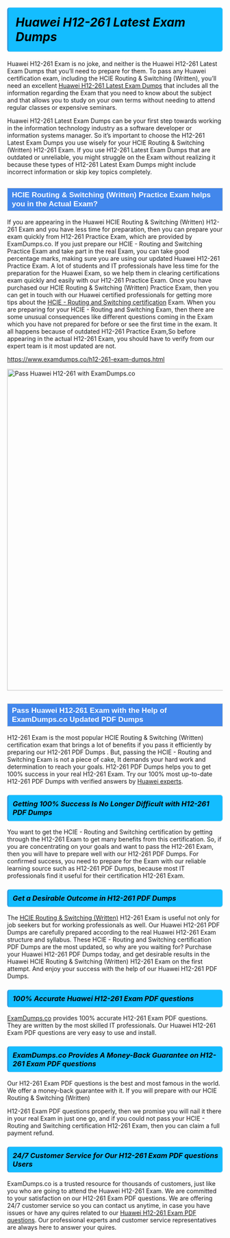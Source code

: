 <h1>                <strong><span style="display: block; color: #000000; background: #14BDFF; border: 0.5px solid #AED6F1; border-left: 3px solid #3498DB; padding: .6em; border-radius: 6px;">                     <em>Huawei H12-261 <span class="exam_variation">Latest Exam Dumps</span> </em>                </span></strong>            </h1>                        <p>Huawei H12-261 Exam is no joke, and neither is the Huawei H12-261 <span class="exam_variation">Latest Exam Dumps</span> that you’ll need to prepare for them. To pass any Huawei certification exam,             including the HCIE Routing &amp; Switching (Written), you’ll need an excellent <a href="https://www.examdumps.co/h12-261-exam-dumps.html">Huawei H12-261 <span class="exam_variation">Latest Exam Dumps</span></a> that includes             all the information regarding the Exam that you need to know about the subject and that allows you to study on your own terms             without needing to attend regular classes or expensive seminars.</p>                        <p>Huawei H12-261 <span class="exam_variation">Latest Exam Dumps</span> can be your first step towards working in the information technology industry as a software developer or             information systems manager. So it’s important to choose the H12-261 <span class="exam_variation">Latest Exam Dumps</span> you use wisely for your             HCIE Routing &amp; Switching (Written) H12-261 Exam. If you use H12-261 <span class="exam_variation">Latest Exam Dumps</span>             that are outdated or unreliable, you might struggle on the Exam without realizing it because these types of H12-261 <span class="exam_variation">Latest Exam Dumps</span>             might include incorrect information or skip key topics completely.</p>                        <h2 style="background: #4287ec; border: 1px solid #cccccc; padding: 5px 10px;">                <span style="color: #ffffff;">                    <span style="font-size: 11pt;">                        <span style="line-height: normal;">                            <span style="font-family: Calibri,sans-serif;">                                <strong>                                    <span style="font-size: 13.0pt;">HCIE Routing &amp; Switching (Written) <span class="exam_variation2">Practice Exam</span> helps you in the Actual Exam?</span>                                </strong>                            </span>                        </span>                    </span>                </span>            </h2>                        <p>If you are appearing in the Huawei HCIE Routing &amp; Switching (Written) H12-261 Exam and             you have less time for preparation, then you can prepare your exam quickly from H12-261 <span class="exam_variation2">Practice Exam</span>, which are provided by ExamDumps.co.             If you just prepare our HCIE - Routing and Switching <span class="exam_variation2">Practice Exam</span> and take part in the real Exam, you can take good percentage marks, making sure you are             using our updated Huawei H12-261 <span class="exam_variation2">Practice Exam</span>. A lot of students and IT professionals have less time for the preparation for the Huawei Exam,             so we help them in clearing certifications exam quickly and easily with our H12-261 <span class="exam_variation2">Practice Exam</span>. Once you have purchased our             HCIE Routing &amp; Switching (Written) <span class="exam_variation2">Practice Exam</span>, then you can get in touch with our             Huawei certified professionals for getting more tips about the <a href="https://www.examdumps.co/hcie-routing-switching-exam-dumps.html">HCIE - Routing and Switching certification</a> Exam. When you are preparing for your              HCIE - Routing and Switching Exam, then there are some unusual consequences like different questions coming in the Exam which you have not prepared            for before or see the first time in the exam. It all happens because of outdated H12-261 <span class="exam_variation2">Practice Exam</span>,So before appearing in the actual             H12-261 Exam, you should have to verify from our expert team is it most updated are not.</p>                        <p><a href="https://www.examdumps.co/h12-261-exam-dumps.html">https://www.examdumps.co/h12-261-exam-dumps.html</a></p>                        <p><a href="https://www.examdumps.co/"><img src="https://www.examdumps.co//images/banners/big-sale-20-percent-discount-offer-examdumps.jpg" class="postImage" alt="Pass Huawei H12-261 with ExamDumps.co" width="750"></a></p>                            <h2 style="background: #4287ec; border: 1px solid #cccccc; padding: 5px 10px;">                <span style="color: #ffffff;">                    <span style="font-size: 11pt;">                        <span style="line-height: normal;">                            <span style="font-family: Calibri,sans-serif;">                                <strong>                                    <span style="font-size: 13.0pt;">Pass Huawei H12-261 Exam with the Help of ExamDumps.co Updated <span class="exam_variation3">PDF Dumps</span></span>                                </strong>                            </span>                        </span>                    </span>                </span>            </h2>                        <p>H12-261 Exam is the most popular HCIE Routing &amp; Switching (Written) certification exam that brings a             lot of benefits if you pass it efficiently by preparing our H12-261 <span class="exam_variation3">PDF Dumps</span> . But, passing the HCIE - Routing and Switching Exam is not a piece of cake,             It demands your hard work and determination to reach your goals. H12-261 <span class="exam_variation3">PDF Dumps</span> helps you to get 100% success in your real H12-261 Exam.             Try our 100% most up-to-date H12-261 <span class="exam_variation3">PDF Dumps</span> with verified answers by <a href="https://www.examdumps.co/huawei-exam-dumps.html">Huawei experts</a>.</p>                        <h3>                <strong>                    <span style="display: block; color: #000000; background: #14BDFF; border: 0.5px solid #AED6F1; border-left: 3px solid #3498DB; padding: .6em; border-radius: 6px;">                        <em>Getting 100% Success Is No Longer Difficult with H12-261 <span class="exam_variation3">PDF Dumps</span></em>                    </span>                </strong>            </h3>                        <p>You want to get the HCIE - Routing and Switching certification by getting through the H12-261 Exam to get many benefits from this certification.             So, if you are concentrating on your goals and want to pass the H12-261 Exam, then you will have to prepare well with our H12-261 <span class="exam_variation3">PDF Dumps</span>.             For confirmed success, you need to prepare for the Exam with our reliable learning source such as H12-261 <span class="exam_variation3">PDF Dumps</span>, because most             IT professionals find it useful for their certification H12-261 Exam.</p>                        <h3>                <strong>                    <span style="display: block; color: #000000; background: #14BDFF; border: 0.5px solid #AED6F1; border-left: 3px solid #3498DB; padding: .6em; border-radius: 6px;">                        <em>Get a Desirable Outcome in H12-261 <span class="exam_variation3">PDF Dumps</span></em>                    </span>                </strong>            </h3>                        <p>The <a href="https://www.examdumps.co/h12-261-exam-dumps.html">HCIE Routing &amp; Switching (Written)</a> H12-261 Exam is useful not only for job seekers but             for working professionals as well. Our Huawei H12-261 <span class="exam_variation3">PDF Dumps</span> are carefully prepared according to the real Huawei H12-261 Exam structure and syllabus.             These HCIE - Routing and Switching certification <span class="exam_variation3">PDF Dumps</span> are the most updated, so why are you waiting for? Purchase your Huawei H12-261 <span class="exam_variation3">PDF Dumps</span> today,             and get desirable results in the Huawei HCIE Routing &amp; Switching (Written) H12-261 Exam on the first attempt.             And enjoy your success with the help of our Huawei H12-261 <span class="exam_variation3">PDF Dumps</span>.</p>                        <h3>                <strong>                    <span style="display: block; color: #000000; background: #14BDFF; border: 0.5px solid #AED6F1; border-left: 3px solid #3498DB; padding: .6em; border-radius: 6px;">                        <em>100% Accurate Huawei H12-261 <span class="exam_variation4">Exam PDF questions</span></em>                    </span>                </strong>            </h3>                        <p><a href="https://www.examdumps.co/">ExamDumps.co</a> provides 100% accurate H12-261 <span class="exam_variation4">Exam PDF questions</span>. They are written by the most skilled IT professionals.             Our Huawei H12-261 <span class="exam_variation4">Exam PDF questions</span> are very easy to use and install.</p>                        <h3>                <strong>                    <span style="display: block; color: #000000; background: #14BDFF; border: 0.5px solid #AED6F1; border-left: 3px solid #3498DB; padding: .6em; border-radius: 6px;">                        <em>ExamDumps.co Provides A Money-Back Guarantee on  H12-261 <span class="exam_variation4">Exam PDF questions</span></em>                    </span>                </strong>            </h3>                        <p>Our H12-261 <span class="exam_variation4">Exam PDF questions</span> is the best and most famous in the world. We offer a money-back guarantee with it.             If you will prepare with our HCIE Routing &amp; Switching (Written)</p>            <p>H12-261 <span class="exam_variation4">Exam PDF questions</span> properly, then we promise you will nail it there in your real Exam in just one go, and             if you could not pass your HCIE - Routing and Switching certification H12-261 Exam, then you can claim a full payment refund.</p>                        <h3>                <strong>                    <span style="display: block; color: #000000; background: #14BDFF; border: 0.5px solid #AED6F1; border-left: 3px solid #3498DB; padding: .6em; border-radius: 6px;">                        <em>24/7 Customer Service for Our H12-261 <span class="exam_variation4">Exam PDF questions</span> Users</em>                    </span>                </strong>            </h3>                        <p>ExamDumps.co is a trusted resource for thousands of customers, just like you who are going to attend the Huawei H12-261 Exam.             We are committed to your satisfaction on our H12-261 <span class="exam_variation4">Exam PDF questions</span>. We are offering 24/7 customer service so you can contact us anytime,             in case you have issues or have any quires related to our <a href="https://www.examdumps.co/h12-261-exam-dumps.html">Huawei H12-261 <span class="exam_variation4">Exam PDF questions</span></a>. Our professional experts and customer service             representatives are always here to answer your quires.</p>                    
